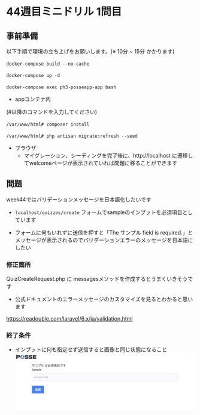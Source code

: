 # 44週目ミニドリル 1問目

## 事前準備

以下手順で環境の立ち上げをお願いします。(※ 10分 ~ 15分 かかります)

`docker-compose build --no-cache`

`docker-compose up -d`

`docker-compose exec ph3-posseapp-app bash`

- appコンテナ内

(#以降のコマンドを入力してください)

`/var/www/html# composer install`

`/var/www/html# php artisan migrate:refresh --seed`

- ブラウザ
  - マイグレーション、シーディングを完了後に、http://localhost に遷移してwelcomeページが表示されていれば問題に移ることができます

## 問題

week44ではバリデーションメッセージを日本語化したいです

- `localhost/quizzes/create` フォームでsampleのインプットを必須項目としています

- フォームに何もいれずに送信を押すと「The サンプル field is required.」とメッセージが表示されるのでバリデーションエラーのメッセージを日本語にしたい

### 修正箇所

QuizCreateRequest.php に messagesメソッドを作成するとうまくいきそうです

- 公式ドキュメントのエラーメッセージのカスタマイズを見るとわかると思います

https://readouble.com/laravel/6.x/ja/validation.html

### 終了条件

- インプットに何も指定せず送信すると画像と同じ状態になること![sample](sample.png)